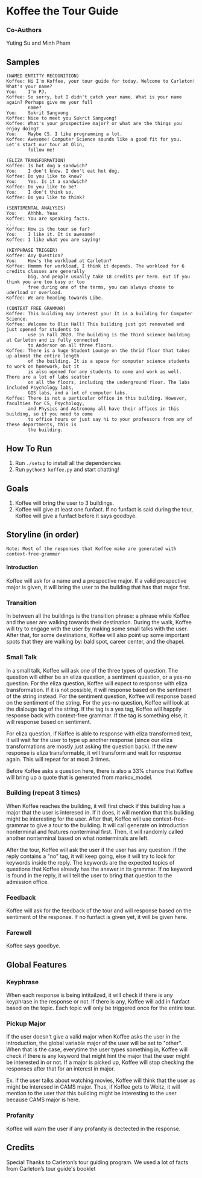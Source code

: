 # Koffee the Tour Guide

### Co-Authors
 Yuting Su and Minh Pham

## Samples
    (NAMED ENTITTY RECOGNITION)
    Koffee: Hi I'm Koffee, your tour guide for today. Welcome to Carleton! What's your name?  
    You:    I'm PJ.
    Koffee: So sorry, but I didn't catch your name. What is your name again? Perhaps give me your full      
            name? 
    You:    Sukrit Sangvong 
    Koffee: Nice to meet you Sukrit Sangvong! 
    Koffee: What's your prospective major? or what are the things you enjoy doing? 
    You:    Maybe CS. I like programming a lot.
    Koffee: Awesome! Computer Science sounds like a good fit for you. Let's start our tour at Olin, 
            follow me! 
            
    (ELIZA TRANSFORMATION)
    Koffee: Is hot dog a sandwich? 
    You:    I don't know. I don't eat hot dog.
    Koffee: Do you like to know? 
    You:    Yes. Is it a sandwich?
    Koffee: Do you like to be? 
    You:    I don't think so.
    Koffee: Do you like to think? 
    
    (SENTIMENTAL ANALYSIS)
    You:    Ahhhh. Yeaa
    Koffee: You are speaking facts.
    ...
    Koffee: How is the tour so far? 
    You:    I like it. It is awesome!    
    Koffee: I like what you are saying! 
    
    (KEYPHRASE TRIGGER)
    Koffee: Any Question? 
    You:    How's the workload at Carleton?
    Koffee: Hmmmm for workload, I think it depends. The workload for 6 credits classes are generally 
            big, and people usually take 18 credits per term. But if you think you are too busy or too 
            free during one of the terms, you can always choose to uderload or overload. 
    Koffee: We are heading towards Libe. 
    
    (CONTEXT FREE GRAMMAR)
    Koffee: This building may interest you! It is a building for Computer Science. 
    Koffee: Welcome to Olin Hall! This building just got renovated and just opened for students to 
            use in Fall 2020. The building is the third science building at Carleton and is fully connected 
            to Anderson on all three floors. 
    Koffee: There is a huge Student Lounge on the thrid floor that takes up almost the entire length 
            of the building. It is a space for computer science students to work on homework, but it 
            is also opened for any students to come and work as well. There are a lot of labs scatter 
            on all the floors, including the underground floor. The labs included Psychology labs, 
            GIS labs, and a lot of computer labs. 
    Koffee: There is not a particular office in this building. However, faculties for CS, Psychology, 
            and Physics and Astronomy all have their offices in this building, so if you need to come 
            to office hours or just say hi to your professors from any of these departments, this is 
            the building. 
    
## How To Run

 1. Run `./setup` to install all the dependencies
 2. Run `python3 koffee.py` and start chatting!
    
## Goals

1. Koffee will bring the user to 3 buildings.
2. Koffee will give at least one funfact. If no funfact is said during the tour, Koffee will give a funfact before it says goodbye.

## Storyline (in order)

    Note: Most of the responses that Koffee make are generated with context-free-grammar

#### Introduction

Koffee will ask for a name and a prospective major. If a valid prospective major is given, it will bring the user to the building that has that major first.

### Transition

In between all the buildings is the transition phrase: a phrase while Koffee and the user are walking towards their destination. During the walk, Koffee will try to engage with the user by making some small talks with the user. After that, for some destinations, Koffee will also point up some important spots that they are walking by: bald spot, career center, and the chapel.

### Small Talk

In a small talk, Koffee will ask one of the three types of question. The question will either be an eliza question, a sentiment question, or a yes-no question. For the eliza question, Koffee will expect to response with eliza transformation. If it is not possible, it will response based on the sentiment of the string instead. For the sentiment question, Koffee will response based on the sentiment of the string. For the yes-no question, Koffee will look at the dialouge tag of the string. If the tag is a yes tag, Koffee will happily response back with context-free grammar. If the tag is something else, it will response based on sentiment.

For eliza question, if Koffee is able to response with eliza transformed text, it will wait for the user to type up another response (since our eliza transformations are mostly just asking the question back). If the new response is eliza transformable, it will transform and wait for response again. This will repeat for at most 3 times.

Before Koffee asks a question here, there is also a 33% chance that Koffee will bring up a quote that is generated from markov_model.

### Building (repeat 3 times)

When Koffee reaches the building, it will first check if this building has a major that the user is interesed in. If it does, it will mention that this building might be interesting for the user. After that, Koffee will use context-free-grammar to give a tour to the building. It will call generate on introduction nonterminal and features nonterminal first. Then, it will randomly called another nonterminal based on what nonterminals are left.

After the tour, Koffee will ask the user if the user has any question. If the reply contains a "no" tag, it will keep going, else it will try to look for keywords inside the reply. The keywords are the expected topics of questions that Koffee already has the answer in its grammar. If no keyword is found in the reply, it will tell the user to bring that question to the admission office.

### Feedback

Koffee will ask for the feedback of the tour and will response based on the sentiment of the response. If no funfact is given yet, it will be given here.

### Farewell

Koffee says goodbye.

## Global Features

### Keyphrase

When each response is being intitailzed, it will check if there is any keyphrase in the response or not. If there is any, Koffee will add in funfact based on the topic. Each topic will only be triggered once for the entire tour.

### Pickup Major

If the user doesn't give a valid major when Koffee asks the user in the introduction, the global variable major of the user will be set to "other". When that is the case, everytime the user types something in, Koffee will check if there is any keyword that might hint the major that the user might be interested in or not. If a major is picked up, Koffee will stop checking the responses after that for an interest in major.

Ex. if the user talks about watching movies, Koffee will think that the user as might be interesed in CAMS major. Thus, if Koffee gets to Weitz, it will mention to the user that this building might be interesting to the user because CAMS major is here.

### Profanity

Koffee will warn the user if any profanity is dectected in the response.

## Credits

Special Thanks to Carleton’s tour guiding program. We used a lot of facts from Carleton’s tour guide's booklet

